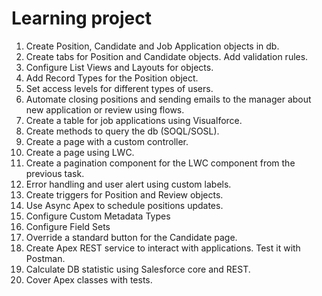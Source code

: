 # Learning project

1) Create Position, Candidate and Job Application objects in db.
2) Create tabs for Position and Candidate objects. Add validation rules.
3) Configure List Views and Layouts for objects.
4) Add Record Types for the Position object.
5) Set access levels for different types of users.
6) Automate closing positions and sending emails to the manager about new application or review using flows.
7) Create a table for job applications using Visualforce.
8) Create methods to query the db (SOQL/SOSL).
9) Create a page with a custom controller.
10) Create a page using LWC.
11) Create a pagination component for the LWC component from the previous task.
12) Error handling and user alert using custom labels.
13) Create triggers for Position and Review objects.
14) Use Async Apex to schedule positions updates.
15) Configure Custom Metadata Types
16) Configure Field Sets
17) Override a standard button for the Candidate page.
18) Create Apex REST service to interact with applications. Test it with Postman.
19) Calculate DB statistic using Salesforce core and REST.
20) Cover Apex classes with tests.
